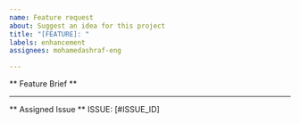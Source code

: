 ```yaml
---
name: Feature request
about: Suggest an idea for this project
title: "[FEATURE]: "
labels: enhancement
assignees: mohamedashraf-eng

---
```


** Feature Brief **

---- 

** Assigned Issue **
ISSUE: [#ISSUE_ID]
